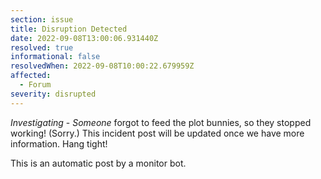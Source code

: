 ```yaml
---
section: issue
title: Disruption Detected
date: 2022-09-08T13:00:06.931440Z
resolved: true
informational: false
resolvedWhen: 2022-09-08T10:00:22.679959Z
affected:
  - Forum
severity: disrupted
---
```

*Investigating* - _Someone_ forgot to feed the plot bunnies, so they stopped working! (Sorry.) This incident post will be updated once we have more information. Hang tight!

This is an automatic post by a monitor bot.
        